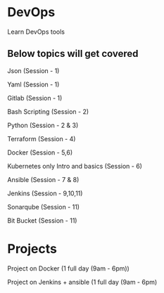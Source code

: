# DevOps

Learn DevOps tools

Below topics will get covered
------------------------------
Json (Session - 1)

Yaml (Session - 1)

Gitlab (Session - 1)

Bash Scripting (Session - 2)

Python (Session - 2 & 3)

Terraform (Session - 4)

Docker (Session - 5,6)

Kubernetes only Intro and basics (Session - 6)

Ansible (Session - 7 & 8)

Jenkins (Session - 9,10,11)

Sonarqube (Session - 11)

Bit Bucket (Session - 11)

Projects
==========

Project on Docker (1 full day (9am - 6pm))

Project on Jenkins + ansible (1 full day (9am - 6pm)
